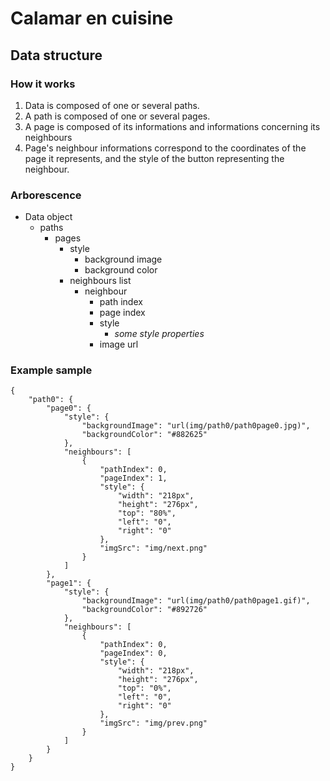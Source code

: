 # Calamar en cuisine

## Data structure

### How it works

1. Data is composed of one or several paths.
2. A path is composed of one or several pages.
3. A page is composed of its informations and informations concerning its neighbours
4. Page's neighbour informations correspond to the coordinates of the page it represents, and the style of the button representing the neighbour.

### Arborescence

- Data object
    - paths
        - pages
            - style
                - background image
                - background color
            - neighbours list
                - neighbour
                    - path index
                    - page index
                    - style
                        - _some style properties_
                    - image url

### Example sample

    {
        "path0": {
            "page0": {
                "style": {
                    "backgroundImage": "url(img/path0/path0page0.jpg)",
                    "backgroundColor": "#882625"
                },
                "neighbours": [
                    {
                        "pathIndex": 0,
                        "pageIndex": 1,
                        "style": {
                            "width": "218px",
                            "height": "276px",
                            "top": "80%",
                            "left": "0",
                            "right": "0"
                        },
                        "imgSrc": "img/next.png"
                    }
                ]
            },
            "page1": {
                "style": {
                    "backgroundImage": "url(img/path0/path0page1.gif)",
                    "backgroundColor": "#892726"
                },
                "neighbours": [
                    {
                        "pathIndex": 0,
                        "pageIndex": 0,
                        "style": {
                            "width": "218px",
                            "height": "276px",
                            "top": "0%",
                            "left": "0",
                            "right": "0"
                        },
                        "imgSrc": "img/prev.png"
                    }
                ]
            }
        }
    }
